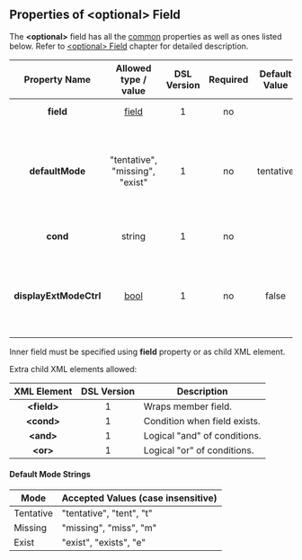 ## Properties of &lt;optional&gt; Field
The **&lt;optional&gt;** field has all the [common](fields.md) properties as
well as ones listed below. Refer to [&lt;optional&gt; Field](../fields/optional.md) chapter
for detailed description. 

|Property Name|Allowed type / value|DSL Version|Required|Default Value|Description|
|:-----------:|:------------------:|:---------:|:------:|:-----------:|-----------|
|**field**|[field](../fields/fields.md)|1|no||Wrapped field.|
|**defaultMode**|"tentative", "missing", "exist"|1|no|tentative|Default mode of the field. See also [Default Mode Strings](#default-mode-strings) below.|
|**cond**|string|1|no||Condition when the field exists.|
|**displayExtModeCtrl**|[bool](../intro/boolean.md)|1|no|false|Disable manual update of the mode in GUI analysis tools.|

Inner field must be specified using **field** property or as 
child XML element. 

Extra child XML elements allowed:

|XML Element|DSL Version|Description|
|:---------:|:---------:|-----------|
|**&lt;field&gt;**|1|Wraps member field.|
|**&lt;cond&gt;**|1|Condition when field exists.|
|**&lt;and&gt;**|1|Logical "and" of conditions.|
|**&lt;or&gt;**|1|Logical "or" of conditions.|

#### Default Mode Strings
|Mode|Accepted Values (case insensitive)|
|----------|:--------------|
|Tentative|"tentative", "tent", "t"|
|Missing|"missing", "miss", "m"|
|Exist|"exist", "exists", "e"|


